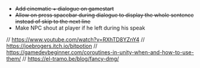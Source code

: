 - ~~Add cinematic + dialogue on gamestart~~
- ~~Allow on press spacebar during dialogue to display the whole sentence instead of skip to the next line~~
- Make NPC shout at player if he left during his speak


// https://www.youtube.com/watch?v=RXhTD8YZnY4
// https://joebrogers.itch.io/bitpotion
// https://gamedevbeginner.com/coroutines-in-unity-when-and-how-to-use-them/
// https://el-tramo.be/blog/fancy-dmg/